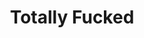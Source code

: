 ---
ee_id_thing: '220'
site: '1'
type: '2'
inv_num: 2003-001
add_credit:
url: 2003-001-totally-fucked
title: Totally Fucked
year: '2003'
display_year: '2003'
medium: Modded Super Mario Brothers cartridge
dims:
pitch: "​Super Mario stuck on a cube."
ps: "​This one is an infinite loop of Mario stuck on a cube. A year later I cribbed
  this scene for the beginning of Paper Rad and I’s Super Mario Movie. I have hardly
  ever shown this, but it is one of my favourites. Also, of note, I lost the source
  code, ROM, and nearly everything associated with the project shortly after making
  it in 2003. In my defence, I had just turned 25, and well, just wasn’t very organised
  (my studio at this point was still under my loft bed). Anyway, sometime many years
  later, I found the actual finished version in a pile of old ROM chips. In 2013 -
  as I was long out of the 6502 game - I gave it 2 Todd Bailey / Andrew Reitano of
  Narrat1ve who sucked the data off of the ROM, and reconstructed the .NES emulator
  file. Thx again guys!&nbsp;"
live_url:
youtube:
https://github.com/coryarcangel/alu: https://github.com/coryarcangel/Totally-Fucked
imgs: fucked-2003-001-cartridge-database-ih.jpg,fucked-2003-001-still-2-database-ih.jpg,fucked-2003-001-still-3-database-ih.jpg
subheading:
download: totally-fucked-2003-001-master.nes.zip
commission:
related: "[20] [2005-001-super-mario-movie] 2005-001 Super Mario Movie"
layout: things-i-made
---